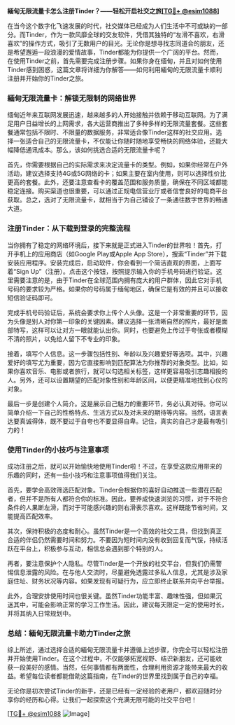 **緬甸无限流量卡怎么注册Tinder？——轻松开启社交之旅[[TG💪+ @esim1088](https://t.me/s/esim1088)]**

在当今这个数字化飞速发展的时代，社交媒体已经成为人们生活中不可或缺的一部分。而Tinder，作为一款风靡全球的交友软件，凭借其独特的“左滑不喜欢，右滑喜欢”的操作方式，吸引了无数用户的目光。无论你是想寻找志同道合的朋友，还是希望邂逅一段浪漫的爱情故事，Tinder都能为你提供一个广阔的平台。然而，在使用Tinder之前，首先需要完成注册步骤。如果你身在缅甸，并且对如何使用Tinder感到困惑，这篇文章将详细为你解答——如何利用緬甸的无限流量卡顺利注册并开始你的Tinder之旅。

### **緬甸无限流量卡：解锁无限制的网络世界**

缅甸近年来互联网发展迅速，越来越多的人开始接触并依赖于移动互联网。为了满足用户日益增长的上网需求，各大运营商推出了多种多样的无限流量套餐。这些套餐通常包括不限时、不限量的数据服务，非常适合像Tinder这样的社交应用。选择一张适合自己的无限流量卡，不仅能让你随时随地享受畅快的网络体验，还能大幅降低通讯成本。那么，该如何挑选合适的无限流量卡呢？

首先，你需要根据自己的实际需求来决定流量卡的类型。例如，如果你经常在户外活动，建议选择支持4G或5G网络的卡；如果主要在室内使用，则可以选择性价比更高的套餐。此外，还要注意查看卡的覆盖范围和服务质量，确保在不同区域都能稳定连接。购买渠道也很重要，可以通过正规电信营业厅或者信誉良好的电商平台获取。总之，选对了无限流量卡，就相当于为自己铺设了一条通往数字世界的畅通大道。

### **注册Tinder：从下载到登录的完整流程**

当你拥有了稳定的网络环境后，接下来就是正式进入Tinder的世界啦！首先，打开手机上的应用商店（如Google Play或Apple App Store），搜索“Tinder”并下载安装应用程序。安装完成后，启动软件，你会看到一个简洁直观的界面，上面写着“Sign Up”（注册）。点击这个按钮，按照提示输入你的手机号码进行验证。这里需要注意的是，由于Tinder在全球范围内拥有庞大的用户群体，因此它对手机号码的要求较为严格。如果你的号码属于缅甸地区，确保它是有效的并且可以接收短信验证码即可。

完成手机号码验证后，系统会要求你上传个人头像。这是一个非常重要的环节，因为头像是别人对你第一印象的关键因素。建议选择一张清晰自然的照片，最好是面部特写，这样可以让对方一眼就能认出你。同时，也要避免上传过于夸张或者模糊不清的照片，以免给人留下不专业的印象。

接着，填写个人信息。这一步骤包括性别、年龄以及兴趣爱好等选项。其中，兴趣爱好的填写尤为重要，因为它直接影响到匹配算法为你推荐的对象类型。比如，如果你喜欢音乐、电影或者旅行，就可以勾选相关标签，这样更容易吸引志趣相投的人。另外，还可以设置期望的匹配对象性别和年龄区间，以便更精准地找到心仪的对象。

最后一步是创建个人简介。这是展示自己魅力的重要环节，务必认真对待。你可以简单介绍一下自己的性格特点、生活方式以及对未来的期待等内容。当然，语言表达要真诚得体，既不要过于自夸也不要显得自卑。记住，真实的自己才是最有吸引力的！

### **使用Tinder的小技巧与注意事项**

成功注册之后，就可以开始愉快地使用Tinder啦！不过，在享受这款应用带来的乐趣的同时，还有一些小技巧和注意事项值得我们关注。

首先，要学会高效筛选匹配对象。Tinder会根据你的喜好自动推送一些潜在匹配者，但并不是所有人都符合你的标准。因此，要养成快速浏览的习惯，对于不符合条件的人果断左滑，而对于可能感兴趣的则右滑表示喜欢。这样既能节省时间，又能提高匹配效率。

其次，保持积极的态度和耐心。虽然Tinder是一个高效的社交工具，但找到真正合适的伴侣仍然需要时间和努力。不要因为短时间内没有收到回复而气馁，持续活跃在平台上，积极参与互动，相信总会遇到那个特别的人。

再者，要注意保护个人隐私。尽管Tinder是一个开放的社交平台，但我们仍需警惕信息泄露的风险。在与他人交流时，尽量避免透露过多私人信息，尤其是涉及家庭住址、财务状况等内容。如果发现有可疑行为，应立即终止联系并向平台举报。

此外，合理安排使用时间也很关键。虽然Tinder功能丰富、趣味性强，但如果沉迷其中，可能会影响正常的学习工作生活。因此，建议每天限定一定的使用时长，并将其纳入日常规划中。

### **总结：緬甸无限流量卡助力Tinder之旅**

综上所述，通过选择合适的緬甸无限流量卡并遵循上述步骤，你完全可以轻松注册并开始使用Tinder。在这个过程中，不仅能够拓宽视野、结识新朋友，还可能收获一段美好的感情。当然，任何事情都有两面性，合理利用资源才能带来最大的收益。希望每位读者都能借助这篇指南，在Tinder的世界里找到属于自己的幸福。

无论你是初次尝试Tinder的新手，还是已经有一定经验的老用户，都欢迎随时分享你的经历和心得。让我们一起探索这个充满无限可能的社交平台吧！

[[TG💪+ @esim1088](https://t.me/s/esim1088) ![Image](https://i.postimg.cc/4NQfJmqS/Snipaste-2025-05-13-00-14-12.png)]